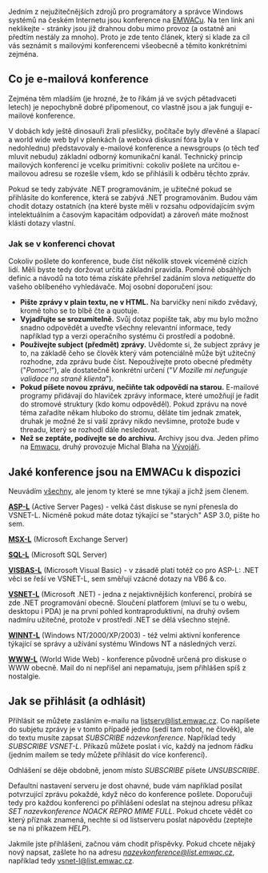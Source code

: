 <!-- dcterms:identifier = aspnetcz#18 -->
<!-- dcterms:title = Microsoftí mailové konference na EMWACu - základní informace -->
<!-- dcterms:abstract = Jedním z nejlepších míst kde se můžete poradit, jsou mailové konference na EMWACu. Želbohu, přihlásit se do nich není právě jednoduché. -->
<!-- np9:categoryId = 1 -->
<!-- x4w:category = Programování -->
<!-- np9:authorId = 1 -->
<!-- np9:authorEmail = michal.valasek@altairis.cz -->
<!-- dcterms:creator = Michal Altair Valášek -->
<!-- dcterms:created = 2005-01-25T02:01:01.717+01:00 -->
<!-- dcterms:dateAccepted = 2005-01-25T02:01:01.717+01:00 -->

Jedním z nejužitečnějších zdrojů pro programátory a správce Windows systémů na českém Internetu jsou konference na [EMWACu](http://www.emwac.cz/). Na ten link ani neklikejte - stránky jsou již drahnou dobu mimo provoz (a ostatně ani předtím nestály za mnoho). Proto je zde tento článek, který si klade za cíl vás seznámit s mailovými konferencemi všeobecně a těmito konkrétními zejména.

## Co je e-mailová konference

Zejména těm mladším (je hrozné, že to říkám já ve svých pětadvaceti letech) je nepochybně dobré připomenout, co vlastně jsou a jak fungují e-mailové konference.

V dobách kdy ještě dinosauři žrali přesličky, počítače byly dřevěné a šlapací a world wide web byl v plenkách (a webová diskusní fóra byla v nedohlednu) představovaly e-mailové konference a newsgroups (o těch teď mluvit nebudu) základní odborný komunikační kanál. Technický princip mailových konferencí je vcelku primitivní: cokoliv pošlete na určitou e-mailovou adresu se rozešle všem, kdo se přihlásili k odběru těchto zpráv. 

Pokud se tedy zabýváte .NET programováním, je užitečné pokud se přihlásíte do konference, která se zabývá .NET programováním. Budou vám chodit dotazy ostatních (na které byste měli v rozsahu odpovídajícím svým intelektuálním a časovým kapacitám odpovídat) a zároveň máte možnost klásti dotazy vlastní.

### Jak se v konferenci chovat

Cokoliv pošlete do konference, bude číst několik stovek víceméně cizích lidí. Měli byste tedy doržovat určitá základní pravidla. Poměrně obsáhlých definic a návodů na toto téma získáte přehršel zadáním slova *netiquette* do vašeho oblíbeného vyhledávače. Moj osobní doporučení jsou:

*   **Pište zprávy v plain textu, ne v HTML.** Na barvičky není nikdo zvědavý, kromě toho se to blbě čte a quotuje.
*   **Vyjadřujte se srozumitelně.** Svůj dotaz popište tak, aby mu bylo možno snadno odpovědět a uveďte všechny relevantní informace, tedy například typ a verzi operačního systému či prostředí a podobně.
*   **Používejte subject (předmět) zprávy.** Uvědomte si, že subject zprávy je to, na základě čeho se člověk který vám potenciálně může být užitečný rozhodne, zda zprávu bude číst. Nepoužívejte proto obecné předměty ("*Pomoc!*"), ale dostatečně konkrétní určení ("*V Mozille mi nefunguje validace na straně klienta*").
*   **Pokud píšete novou zprávu, nečiňte tak odpovědí na starou.** E-mailové programy přidávají do hlaviček zprávy informace, které umožňují je řadit do stromové struktury (kdo komu odpověděl). Pokud zprávu na nové téma zařadíte někam hluboko do stromu, děláte tím jednak zmatek, druhak je možné že si vaší zprávy nikdo nevšimne, protože bude v threadu, který se rozhodl dále nesledovat.
*   **Než se zeptáte, podívejte se do archivu.** Archivy jsou dva. Jeden přímo na [Emwacu](http://list.emwac.cz/archives/index.html), druhý provozuje Michal Blaha na [Vývojáři](http://konference.vyvojar.cz).

## Jaké konference jsou na EMWACu k dispozici

Neuvádím [všechny](http://list.emwac.cz/archives/index.html§), ale jenom ty které se mne týkají a jichž jsem členem.

**[ASP-L](mailto:listserv@list.emwac.cz?body=SUBSCRIBE%20ASP-L)** (Active Server Pages) - velká část diskuse se nyní přenesla do VSNET-L. Nicméně pokud máte dotaz týkající se "starých" ASP 3.0, pište ho sem.

**[MSX-L](mailto:listserv@list.emwac.cz?body=SUBSCRIBE%20MSX-L)** (Microsoft Exchange Server)

**[SQL-L](mailto:listserv@list.emwac.cz?body=SUBSCRIBE%20SQL-L)** (Microsoft SQL Server)

**[VISBAS-L](mailto:listserv@list.emwac.cz?body=SUBSCRIBE%20VISBAS-L)** (Microsoft Visual Basic) - v zásadě platí totéž co pro ASP-L: .NET věci se řeší ve VSNET-L, sem směřují vzácné dotazy na VB6 & co.

**[VSNET-L](mailto:listserv@list.emwac.cz?body=SUBSCRIBE%20VSNET-L)** (Microsoft .NET) - jedna z nejaktivnějších konferencí, probírá se zde .NET programování obecně. Sloučení platforem (mluví se tu o webu, desktopu i PDA) je na první pohled kontraproduktivní, na druhý ovšem nadmíru užitečné, protože v prostředí .NET se dělá všechno stejně.

**[WINNT-L](mailto:listserv@list.emwac.cz?body=SUBSCRIBE%20WINNT-L)** (Windows NT/2000/XP/2003) - též velmi aktivní konference týkající se správy a užívání systému Windows NT a následných verzí. 

**[WWW-L](mailto:listserv@list.emwac.cz?body=SUBSCRIBE%20WWW-L)** (World Wide Web) - konference původně určená pro diskuse o WWW obecně. Mail do ní nepřišel ani nepamatuju, jsem přihlášen spíš z nostalgie.

## Jak se přihlásit (a odhlásit)

Přihlásit se můžete zasláním e-mailu na [listserv@list.emwac.cz](mailto:listserv@list.emwac.cz). Co napíšete do subjetu zprávy je v tomto případě jedno (sedí tam robot, ne člověk), ale do textu musíte zapsat *SUBSCRIBE názevkonference*. Například tedy *SUBSCRIBE VSNET-L*. Příkazů můžete poslat i víc, každý na jednom řádku (jedním mailem se tedy můžete přihlásit do více konferencí).

Odhlášení se děje obdobně, jenom místo *SUBSCRIBE* píšete *UNSUBSCRIBE*.

Defaultní nastavení serveru je dost ohavné, bude vám například posílat potvrzující zprávu pokaždé, když něco do konference pošlete. Doporučuji tedy pro každou konferenci po přihlášení odeslat na stejnou adresu příkaz  *SET nazevkonference NOACK REPRO MIME FULL*. Pokud chcete vědět co který příznak znamená, nechte si od listserveru poslat nápovědu (zeptejte se na ni příkazem *HELP*).

Jakmile jste přihlášeni, začnou vám chodit příspěvky. Pokud chcete nějaký nový napsat, zašlete ho na adresu *nazevkonference@list.emwac.cz*, například tedy [vsnet-l@list.emwac.cz](mailto:vsnet-l@list.emwac.cz).